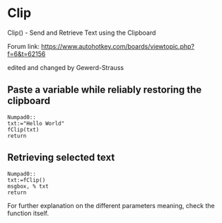 # Clip
Clip() - Send and Retrieve Text using the Clipboard


Forum link: https://www.autohotkey.com/boards/viewtopic.php?f=6&t=62156

edited and changed by Gewerd-Strauss

## Paste a variable while reliably restoring the clipboard

```
Numpad0::
txt:="Hello World"
fClip(txt)
return
```

## Retrieving selected text

```
Numpad0::
txt:=fClip()
msgbox, % txt 
return
```
For further explanation on the different parameters meaning, check the function itself.
